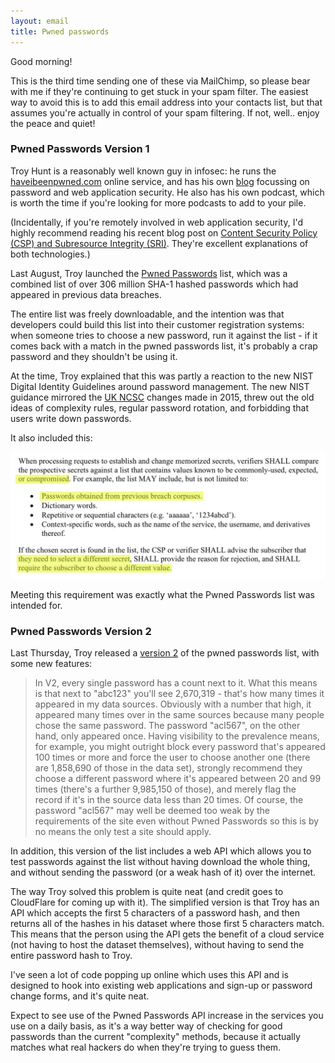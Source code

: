 ```yaml
---
layout: email
title: Pwned passwords
---
```


Good morning!

This is the third time sending one of these via MailChimp, so please bear with me if they're continuing to get stuck in your spam filter. The easiest way to avoid this is to add this email address into your contacts list, but that assumes you're actually in control of your spam filtering. If not, well.. enjoy the peace and quiet!

### Pwned Passwords Version 1

Troy Hunt is a reasonably well known guy in infosec: he runs the [haveibeenpwned.com](https://haveibeenpwned.com/) online service, and has his own [blog](https://www.troyhunt.com/) focussing on password and web application security. He also has his own podcast, which is  worth the time if you're looking for more podcasts to add to your pile.

(Incidentally, if you're remotely involved in web application security, I'd highly recommend reading his recent blog post on [Content Security Policy (CSP) and Subresource Integrity (SRI)](https://www.troyhunt.com/the-javascript-supply-chain-paradox-sri-csp-and-trust-in-third-party-libraries/). They're excellent explanations of both technologies.)

Last August, Troy launched the [Pwned Passwords](https://www.troyhunt.com/introducing-306-million-freely-downloadable-pwned-passwords/) list, which was a combined list of over 306 million SHA-1 hashed passwords which had appeared in previous data breaches. 

The entire list was freely downloadable, and the intention was that developers could build this list into their customer registration systems: when someone tries to choose a new password, run it against the list - if it comes back with a match in the pwned passwords list, it's probably a crap password and they shouldn't be using it.

At the time, Troy explained that this was partly a reaction to the new NIST Digital Identity Guidelines around password management. The new NIST guidance mirrored the [UK NCSC](https://www.ncsc.gov.uk/guidance/password-guidance-simplifying-your-approach) changes made in 2015, threw out the old ideas of complexity rules, regular password rotation, and forbidding that users write down passwords. 

It also included this:

![NIST Guidance](/images/nist-password-guidance.png)

Meeting this requirement was exactly what the Pwned Passwords list was intended for.

### Pwned Passwords Version 2

Last Thursday, Troy released a [version 2](https://www.troyhunt.com/ive-just-launched-pwned-passwords-version-2/) of the pwned passwords list, with some new features:

>In V2, every single password has a count next to it. What this means is that next to "abc123" you'll see 2,670,319 - that's how many times it appeared in my data sources. Obviously with a number that high, it appeared many times over in the same sources because many people chose the same password. The password "acl567", on the other hand, only appeared once. Having visibility to the prevalence means, for example, you might outright block every password that's appeared 100 times or more and force the user to choose another one (there are 1,858,690 of those in the data set), strongly recommend they choose a different password where it's appeared between 20 and 99 times (there's a further 9,985,150 of those), and merely flag the record if it's in the source data less than 20 times. Of course, the password "acl567" may well be deemed too weak by the requirements of the site even without Pwned Passwords so this is by no means the only test a site should apply.

In addition, this version of the list includes a web API which allows you to test passwords against the list without having download the whole thing, and without sending the password (or a weak hash of it) over the internet.

The way Troy solved this problem is quite neat (and credit goes to CloudFlare for coming up with it). The simplified version is that Troy has an API which accepts the first 5 characters of a password hash, and then returns all of the hashes in his dataset where those first 5 characters match. This means that the person using the API gets the benefit of a cloud service (not having to host the dataset themselves), without having to send the entire password hash to Troy.

I've seen a lot of code popping up online which uses this API and is designed to hook into existing web applications and sign-up or password change forms, and it's quite neat. 

Expect to see use of the Pwned Passwords API increase in the services you use on a daily basis, as it's a way better way of checking for good passwords than the current "complexity" methods, because it actually matches what real hackers do when they're trying to guess them.